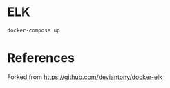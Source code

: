# ELK
```sh
docker-compose up
```

# References
Forked from https://github.com/deviantony/docker-elk